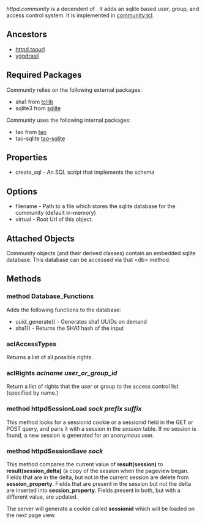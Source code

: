 *httpd.community* is a decendent of . It adds an sqlite based user, group, and access control system. It is implemented in [community.tcl](finfo?name=modules/community/community.tcl).

## Ancestors

* [httpd.taourl](../directoo/taourl.md)
* [yggdrasil](../tao-sqlite/yggdrasil.md)

## Required Packages

Community relies on the following external packages:

* sha1 from [tcllib](http://core.tcl.tk/tcllib)
* sqlite3 from [sqlite](http://www.sqlite.org)

Community uses the following internal packages:

* tao from [tao](../tao/tao.md)
* tao-sqlite [tao-sqlite](../tao-sqlite/tao-sqlite.md)

## Properties

* create\_sql - An SQL script that implements the schema

## Options

* filename - Path to a file which stores the sqlite database for the community (default in-memory)
* virtual - Root Url of this object.

## Attached Objects

Community objects (and their derived classes) contain an embedded sqlite
database. This database can be accessed via that \<db\> method.

## Methods

### method Database\_Functions

Adds the following functions to the database:

* uuid\_generate() - Generates sha1 UUIDs on demand
* sha1() - Returns the SHA1 hash of the input

### aclAccessTypes

Returns a list of all possible rights.

### aclRights *aclname* *user\_or\_group\_id*

Return a list of rights that the user or group to the access control list (specified by name.)

### method httpdSessionLoad *sock* *prefix* *suffix*

This method looks for a sessionid cookie or a sessionid field in the GET or POST query, and
pairs it with a session in the *session* table. If no session is found, a new session is generated
for an anonymous user.

### method httpdSessionSave *sock*

This method compares the current value of **result\(session\)** to **result\(session\_delta\)** (a copy
of the session when the pageview began. Fields that are in the delta, but not in the current session are delete
from **session\_property**. Fields that are present in the session but not the delta are inserted into
**session\_property**. Fields present in both, but with a different value, are updated.

The server will generate a cookie called **sessionid** which will be loaded on the next page view.